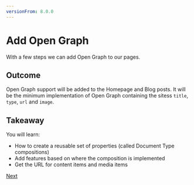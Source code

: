 ```yaml
---
versionFrom: 8.0.0
---
```


# Add Open Graph

With a few steps we can add Open Graph to our pages.

## Outcome

Open Graph support will be added to the Homepage and Blog posts. It will be the minimum implementation of Open Graph containing the sitess `title`, `type`, `url` and `image`.

## Takeaway

You will learn:

* How to create a reusable set of properties (called Document Type compositions)
* Add features based on where the composition is implemented
* Get the URL for content items and media items

[Next](step-1.md)
